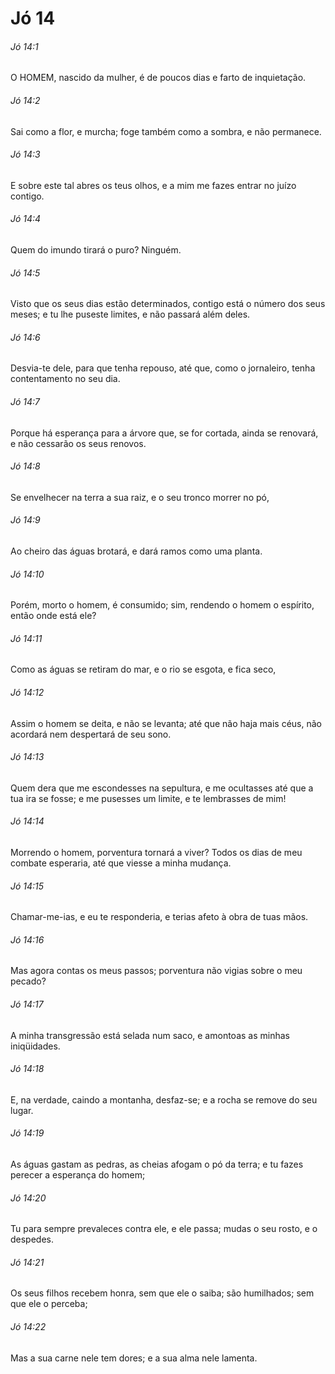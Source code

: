 # Jó 14

###### Jó 14:1

O HOMEM, nascido da mulher, é de poucos dias e farto de inquietação.

###### Jó 14:2

Sai como a flor, e murcha; foge também como a sombra, e não permanece.

###### Jó 14:3

E sobre este tal abres os teus olhos, e a mim me fazes entrar no juízo contigo.

###### Jó 14:4

Quem do imundo tirará o puro? Ninguém.

###### Jó 14:5

Visto que os seus dias estão determinados, contigo está o número dos seus meses; e tu lhe puseste limites, e não passará além deles.

###### Jó 14:6

Desvia-te dele, para que tenha repouso, até que, como o jornaleiro, tenha contentamento no seu dia.

###### Jó 14:7

Porque há esperança para a árvore que, se for cortada, ainda se renovará, e não cessarão os seus renovos.

###### Jó 14:8

Se envelhecer na terra a sua raiz, e o seu tronco morrer no pó,

###### Jó 14:9

Ao cheiro das águas brotará, e dará ramos como uma planta.

###### Jó 14:10

Porém, morto o homem, é consumido; sim, rendendo o homem o espírito, então onde está ele?

###### Jó 14:11

Como as águas se retiram do mar, e o rio se esgota, e fica seco,

###### Jó 14:12

Assim o homem se deita, e não se levanta; até que não haja mais céus, não acordará nem despertará de seu sono.

###### Jó 14:13

Quem dera que me escondesses na sepultura, e me ocultasses até que a tua ira se fosse; e me pusesses um limite, e te lembrasses de mim!

###### Jó 14:14

Morrendo o homem, porventura tornará a viver? Todos os dias de meu combate esperaria, até que viesse a minha mudança.

###### Jó 14:15

Chamar-me-ias, e eu te responderia, e terias afeto à obra de tuas mãos.

###### Jó 14:16

Mas agora contas os meus passos; porventura não vigias sobre o meu pecado?

###### Jó 14:17

A minha transgressão está selada num saco, e amontoas as minhas iniqüidades.

###### Jó 14:18

E, na verdade, caindo a montanha, desfaz-se; e a rocha se remove do seu lugar.

###### Jó 14:19

As águas gastam as pedras, as cheias afogam o pó da terra; e tu fazes perecer a esperança do homem;

###### Jó 14:20

Tu para sempre prevaleces contra ele, e ele passa; mudas o seu rosto, e o despedes.

###### Jó 14:21

Os seus filhos recebem honra, sem que ele o saiba; são humilhados; sem que ele o perceba;

###### Jó 14:22

Mas a sua carne nele tem dores; e a sua alma nele lamenta.


